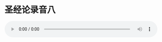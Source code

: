 # 圣经论录音八

<audio style="width: 100%;" preload="false" controls controlslist="nodownload"><source src="//cdn.simai.ml/audio/mp3/old/27367.mp3" type="audio/mpeg">Your browser does not support the audio element.</audio>


